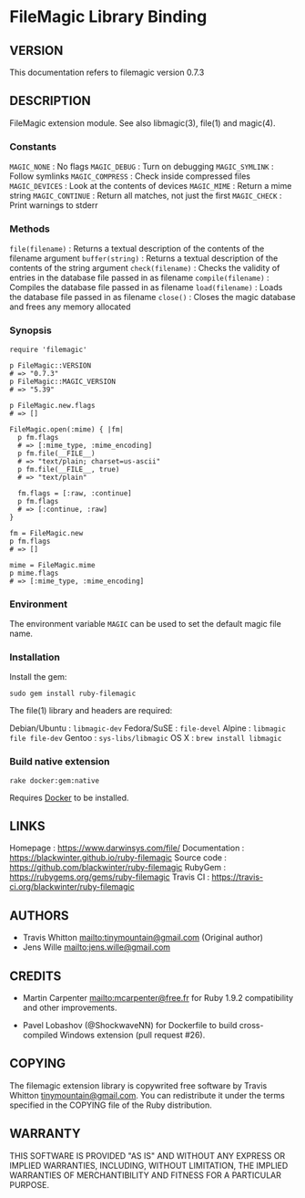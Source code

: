 # FileMagic Library Binding

## VERSION

This documentation refers to filemagic version 0.7.3

## DESCRIPTION

FileMagic extension module. See also libmagic(3), file(1) and magic(4).

### Constants

`MAGIC_NONE`
:   No flags
`MAGIC_DEBUG`
:   Turn on debugging
`MAGIC_SYMLINK`
:   Follow symlinks
`MAGIC_COMPRESS`
:   Check inside compressed files
`MAGIC_DEVICES`
:   Look at the contents of devices
`MAGIC_MIME`
:   Return a mime string
`MAGIC_CONTINUE`
:   Return all matches, not just the first
`MAGIC_CHECK`
:   Print warnings to stderr


### Methods

`file(filename)`
:   Returns a textual description of the contents of the filename argument
`buffer(string)`
:   Returns a textual description of the contents of the string argument
`check(filename)`
:   Checks the validity of entries in the database file passed in as filename
`compile(filename)`
:   Compiles the database file passed in as filename
`load(filename)`
:   Loads the database file passed in as filename
`close()`
:   Closes the magic database and frees any memory allocated


### Synopsis

    require 'filemagic'

    p FileMagic::VERSION
    # => "0.7.3"
    p FileMagic::MAGIC_VERSION
    # => "5.39"

    p FileMagic.new.flags
    # => []

    FileMagic.open(:mime) { |fm|
      p fm.flags
      # => [:mime_type, :mime_encoding]
      p fm.file(__FILE__)
      # => "text/plain; charset=us-ascii"
      p fm.file(__FILE__, true)
      # => "text/plain"

      fm.flags = [:raw, :continue]
      p fm.flags
      # => [:continue, :raw]
    }

    fm = FileMagic.new
    p fm.flags
    # => []

    mime = FileMagic.mime
    p mime.flags
    # => [:mime_type, :mime_encoding]

### Environment

The environment variable `MAGIC` can be used to set the default magic file
name.

### Installation

Install the gem:

    sudo gem install ruby-filemagic

The file(1) library and headers are required:

Debian/Ubuntu
:   `libmagic-dev`
Fedora/SuSE
:   `file-devel`
Alpine
:   `libmagic file file-dev`
Gentoo
:   `sys-libs/libmagic`
OS X
:   `brew install libmagic`


### Build native extension

    rake docker:gem:native

Requires [Docker](https://docker.com) to be installed.

## LINKS

Homepage
:   https://www.darwinsys.com/file/
Documentation
:   https://blackwinter.github.io/ruby-filemagic
Source code
:   https://github.com/blackwinter/ruby-filemagic
RubyGem
:   https://rubygems.org/gems/ruby-filemagic
Travis CI
:   https://travis-ci.org/blackwinter/ruby-filemagic


## AUTHORS

*   Travis Whitton <mailto:tinymountain@gmail.com> (Original author)
*   Jens Wille <mailto:jens.wille@gmail.com>


## CREDITS

*   Martin Carpenter <mailto:mcarpenter@free.fr> for Ruby 1.9.2 compatibility
    and other improvements.

*   Pavel Lobashov (@ShockwaveNN) for Dockerfile to build cross-compiled
    Windows extension (pull request #26).


## COPYING

The filemagic extension library is copywrited free software by Travis Whitton
<tinymountain@gmail.com>. You can redistribute it under the terms specified in
the COPYING file of the Ruby distribution.

## WARRANTY

THIS SOFTWARE IS PROVIDED "AS IS" AND WITHOUT ANY EXPRESS OR IMPLIED
WARRANTIES, INCLUDING, WITHOUT LIMITATION, THE IMPLIED WARRANTIES OF
MERCHANTIBILITY AND FITNESS FOR A PARTICULAR PURPOSE.
